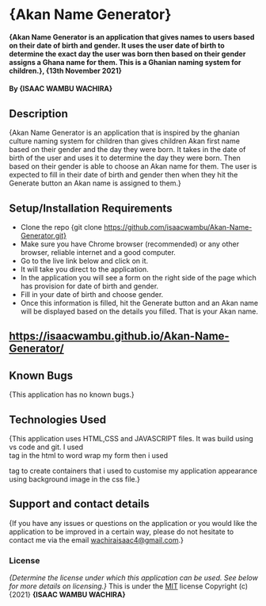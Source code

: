 # {Akan Name Generator}
#### {Akan Name Generator is an application that gives names to users based on their date of birth and gender. It uses the user date of birth to determine the exact day the user was born then based on their gender assigns a Ghana name for them. This is a Ghanian naming system for children.}, {13th November 2021}
#### By **{ISAAC WAMBU WACHIRA}**
## Description
{Akan Name Generator is an application that is inspired by the ghanian culture naming system for children than gives children Akan first name based on their gender and the day they were born. It takes in the date of birth of the user and uses it to determine the day they were born. Then based on their gender is able to choose an Akan name for them. The user is expected to fill in their date of birth and gender then when they hit the Generate button an Akan name is assigned to them.}
## Setup/Installation Requirements
* Clone the repo {git clone https://github.com/isaacwambu/Akan-Name-Generator.git}
* Make sure you have Chrome browser (recommended) or any other browser, reliable internet and a good computer.
* Go to the live link below and click on it.
* It will take you direct to the application.
* In the application you will see a form on the right side of the page which has provision for date of birth and gender.
* Fill in your date of birth and choose gender.
* Once this information is filled, hit the Generate button and an Akan name will be displayed based on the details you filled. That is your Akan name.
## https://isaacwambu.github.io/Akan-Name-Generator/
## Known Bugs
{This application has no known bugs.}
## Technologies Used
{This application uses HTML,CSS and JAVASCRIPT files. It was build using vs code and git. I used <br> tag in the html to word wrap my form then i used <div> tag to create containers that i used to customise my application appearance using background image in the css file.}
## Support and contact details
{If you have any issues or questions on the application or you would like the application to be improved in a certain way, please do not hesitate to contact me via the email wachiraisaac4@gmail.com.}
### License
*{Determine the license under which this application can be used.  See below for more details on licensing.}*
This is under the [MIT](LICENSE) license
Copyright (c) {2021} **{ISAAC WAMBU WACHIRA}**